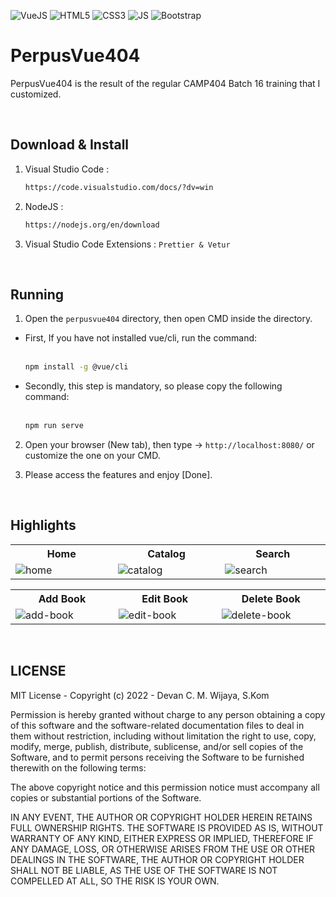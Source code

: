 ![VueJS](https://img.shields.io/badge/-Vue%20JS-darkcyan?style=flat&logo=vue.js)
![HTML5](https://img.shields.io/badge/-HTML%205-purple.svg?&logo=html5)
![CSS3](https://img.shields.io/badge/-CSS%203-green.svg?&logo=css3)
![JS](https://img.shields.io/badge/-Javascript-brown.svg?&logo=javascript)
![Bootstrap](https://img.shields.io/badge/-Bootstrap%205-white.svg?&logo=bootstrap)

# PerpusVue404
<p>PerpusVue404 is the result of the regular CAMP404 Batch 16 training that I customized.</p>

<br>

## Download & Install
1. Visual Studio Code :
   
   ```bash
   https://code.visualstudio.com/docs/?dv=win
   ```
2. NodeJS :
   
   ```bash
   https://nodejs.org/en/download
   ```
   
3. Visual Studio Code Extensions : ``` Prettier & Vetur ```

<br>

## Running
1. Open the ``` perpusvue404 ``` directory, then open CMD inside the directory.<br>
<ul>
  <li>First, If you have not installed vue/cli, run the command:</li><br>
  
  ````bash
  npm install -g @vue/cli
  ````

  <li>Secondly, this step is mandatory, so please copy the following command:</li><br>
  
  ````bash
  npm run serve
  ````
</ul>

2. Open your browser (New tab), then type -> ``` http://localhost:8080/ ``` or customize the one on your CMD.<br>

3. Please access the features and enjoy [Done].

<br>

## Highlights
<table>
<tr>
<th width="280">Home</th>
<th width="280">Catalog</th>
<th width="280">Search</th>
</tr>
<tr>
<td><img src="https://github.com/devancakra/perpusvue404/assets/54527592/c373531d-e6f6-4864-9d09-6232727dcc93" alt="home"></td>
<td><img src="https://github.com/devancakra/perpusvue404/assets/54527592/e07a8e77-27d0-47b2-ab63-622fdb922835" alt="catalog"></td>
<td><img src="https://github.com/devancakra/perpusvue404/assets/54527592/12a27eb6-69ed-435b-85aa-9796e72a7597" alt="search"></td>
</tr>
</table>
<table>
<tr>
<th width="280">Add Book</th>
<th width="280">Edit Book</th>
<th width="280">Delete Book</th>
</tr>
<tr>
<td><img src="https://github.com/devancakra/perpusvue404/assets/54527592/8fc42ada-67e7-454f-bc50-84d749428355" alt="add-book"></td>
<td><img src="https://github.com/devancakra/perpusvue404/assets/54527592/d018dda6-2fe6-42b2-b5e8-82f6472e00c2" alt="edit-book"></td>
<td><img src="https://github.com/devancakra/perpusvue404/assets/54527592/ff7cdd35-c0d2-4a3f-a867-5d0a60efe674" alt="delete-book"></td>
</tr>
</table>

<br>

## LICENSE
MIT License - Copyright (c) 2022 - Devan C. M. Wijaya, S.Kom

Permission is hereby granted without charge to any person obtaining a copy of this software and the software-related documentation files to deal in them without restriction, including without limitation the right to use, copy, modify, merge, publish, distribute, sublicense, and/or sell copies of the Software, and to permit persons receiving the Software to be furnished therewith on the following terms:

The above copyright notice and this permission notice must accompany all copies or substantial portions of the Software.

IN ANY EVENT, THE AUTHOR OR COPYRIGHT HOLDER HEREIN RETAINS FULL OWNERSHIP RIGHTS. THE SOFTWARE IS PROVIDED AS IS, WITHOUT WARRANTY OF ANY KIND, EITHER EXPRESS OR IMPLIED, THEREFORE IF ANY DAMAGE, LOSS, OR OTHERWISE ARISES FROM THE USE OR OTHER DEALINGS IN THE SOFTWARE, THE AUTHOR OR COPYRIGHT HOLDER SHALL NOT BE LIABLE, AS THE USE OF THE SOFTWARE IS NOT COMPELLED AT ALL, SO THE RISK IS YOUR OWN.
